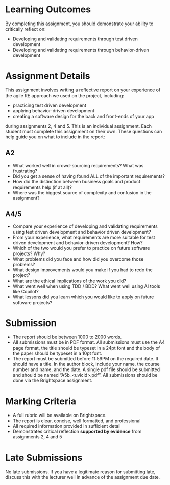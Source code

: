 # Learning Outcomes
By completing this assignment, you should demonstrate your ability to critically reflect on:
* Developing and validating requirements through test driven development
* Developing and validating requirements through behavior-driven development

# Assignment Details
This assignment involves writing a reflective report on your experience of the agile RE approach we used on the project, including:
- practicing test driven development
- applying behavior-driven development
- creating a software design for the back and front-ends of your app

during assignments 2, 4 and 5. This is an individual assignment. Each student must complete this assignment on their own. These questions can help guide you on what to include in the report:

## A2
* What worked well in crowd-sourcing requirements? What was frustrating?
* Did you get a sense of having found ALL of the important requirements? 
* How did the distinction between business goals and product requirements help (if at all)?
* Where was the biggest source of complexity and confusion in the assignment? 

## A4/5
* Compare your experience of developing and validating requirements using test driven development and behavior driven development?
* From your experience, what requirements are more suitable for test driven development and behavior-driven development? How?
* Which of the two would you prefer to practice on future software projects? Why?
* What problems did you face and how did you overcome those problems?
* What design improvements would you make if you had to redo the project?
* What are the ethical implications of the work you did? 
* What went well when using TDD / BDD? What went well using AI tools like Copilot?
* What lessons did you learn which you would like to apply on future software projects?

# Submission
* The report should be between 1000 to 2000 words.
* All submissions must be in PDF format. All submissions must use the A4 page format, the
title should be typeset in a 24pt font and the body of the paper should be typeset in a 10pt
font.
* The report must be submitted before 11:59PM on the required date. It should have a title.
In the author block, include your name, the course number and name, and the date. A single pdf file should be submitted and should be named “A5b_\<uvicid\>.pdf”. All submissions should be done via the Brightspace assignment.

# Marking Criteria
* A full rubric will be available on Brightspace.
* The report is clear, concise, well formatted, and professional
* All required information provided in sufficient detail
* Demonstrates critical reflection **supported by evidence** from assignments 2, 4 and 5

# Late Submissions
No late submissions. 
If you have a legitimate reason for submitting late, discuss this with the lecturer well in advance of the assignment due date.
